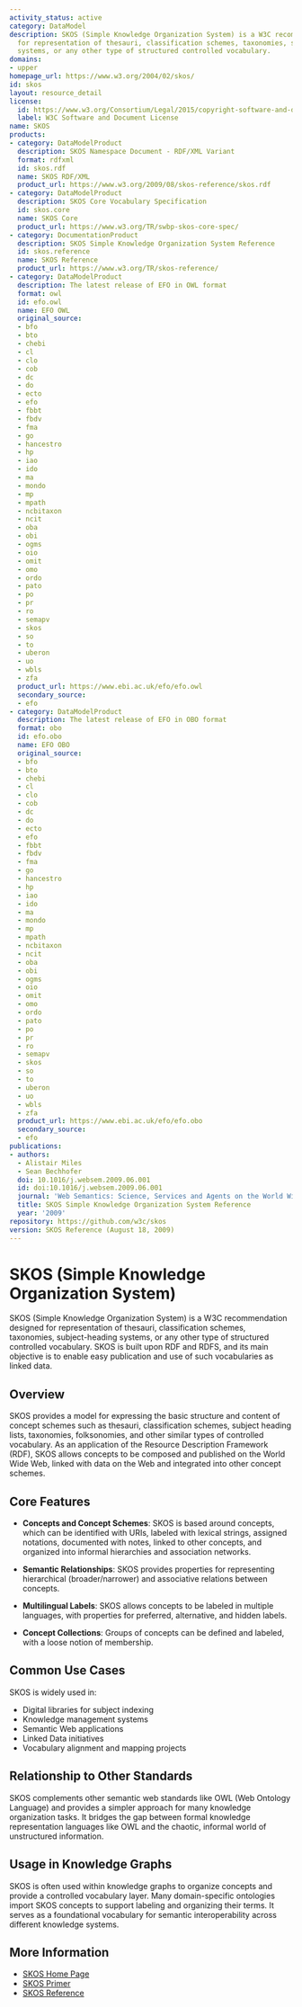 ```yaml
---
activity_status: active
category: DataModel
description: SKOS (Simple Knowledge Organization System) is a W3C recommendation designed
  for representation of thesauri, classification schemes, taxonomies, subject-heading
  systems, or any other type of structured controlled vocabulary.
domains:
- upper
homepage_url: https://www.w3.org/2004/02/skos/
id: skos
layout: resource_detail
license:
  id: https://www.w3.org/Consortium/Legal/2015/copyright-software-and-document
  label: W3C Software and Document License
name: SKOS
products:
- category: DataModelProduct
  description: SKOS Namespace Document - RDF/XML Variant
  format: rdfxml
  id: skos.rdf
  name: SKOS RDF/XML
  product_url: https://www.w3.org/2009/08/skos-reference/skos.rdf
- category: DataModelProduct
  description: SKOS Core Vocabulary Specification
  id: skos.core
  name: SKOS Core
  product_url: https://www.w3.org/TR/swbp-skos-core-spec/
- category: DocumentationProduct
  description: SKOS Simple Knowledge Organization System Reference
  id: skos.reference
  name: SKOS Reference
  product_url: https://www.w3.org/TR/skos-reference/
- category: DataModelProduct
  description: The latest release of EFO in OWL format
  format: owl
  id: efo.owl
  name: EFO OWL
  original_source:
  - bfo
  - bto
  - chebi
  - cl
  - clo
  - cob
  - dc
  - do
  - ecto
  - efo
  - fbbt
  - fbdv
  - fma
  - go
  - hancestro
  - hp
  - iao
  - ido
  - ma
  - mondo
  - mp
  - mpath
  - ncbitaxon
  - ncit
  - oba
  - obi
  - ogms
  - oio
  - omit
  - omo
  - ordo
  - pato
  - po
  - pr
  - ro
  - semapv
  - skos
  - so
  - to
  - uberon
  - uo
  - wbls
  - zfa
  product_url: https://www.ebi.ac.uk/efo/efo.owl
  secondary_source:
  - efo
- category: DataModelProduct
  description: The latest release of EFO in OBO format
  format: obo
  id: efo.obo
  name: EFO OBO
  original_source:
  - bfo
  - bto
  - chebi
  - cl
  - clo
  - cob
  - dc
  - do
  - ecto
  - efo
  - fbbt
  - fbdv
  - fma
  - go
  - hancestro
  - hp
  - iao
  - ido
  - ma
  - mondo
  - mp
  - mpath
  - ncbitaxon
  - ncit
  - oba
  - obi
  - ogms
  - oio
  - omit
  - omo
  - ordo
  - pato
  - po
  - pr
  - ro
  - semapv
  - skos
  - so
  - to
  - uberon
  - uo
  - wbls
  - zfa
  product_url: https://www.ebi.ac.uk/efo/efo.obo
  secondary_source:
  - efo
publications:
- authors:
  - Alistair Miles
  - Sean Bechhofer
  doi: 10.1016/j.websem.2009.06.001
  id: doi:10.1016/j.websem.2009.06.001
  journal: 'Web Semantics: Science, Services and Agents on the World Wide Web'
  title: SKOS Simple Knowledge Organization System Reference
  year: '2009'
repository: https://github.com/w3c/skos
version: SKOS Reference (August 18, 2009)
---
```

# SKOS (Simple Knowledge Organization System)

SKOS (Simple Knowledge Organization System) is a W3C recommendation designed for representation of thesauri, classification schemes, taxonomies, subject-heading systems, or any other type of structured controlled vocabulary. SKOS is built upon RDF and RDFS, and its main objective is to enable easy publication and use of such vocabularies as linked data.

## Overview

SKOS provides a model for expressing the basic structure and content of concept schemes such as thesauri, classification schemes, subject heading lists, taxonomies, folksonomies, and other similar types of controlled vocabulary. As an application of the Resource Description Framework (RDF), SKOS allows concepts to be composed and published on the World Wide Web, linked with data on the Web and integrated into other concept schemes.

## Core Features

- **Concepts and Concept Schemes**: SKOS is based around concepts, which can be identified with URIs, labeled with lexical strings, assigned notations, documented with notes, linked to other concepts, and organized into informal hierarchies and association networks.

- **Semantic Relationships**: SKOS provides properties for representing hierarchical (broader/narrower) and associative relations between concepts.

- **Multilingual Labels**: SKOS allows concepts to be labeled in multiple languages, with properties for preferred, alternative, and hidden labels.

- **Concept Collections**: Groups of concepts can be defined and labeled, with a loose notion of membership.

## Common Use Cases

SKOS is widely used in:
- Digital libraries for subject indexing
- Knowledge management systems
- Semantic Web applications
- Linked Data initiatives
- Vocabulary alignment and mapping projects

## Relationship to Other Standards

SKOS complements other semantic web standards like OWL (Web Ontology Language) and provides a simpler approach for many knowledge organization tasks. It bridges the gap between formal knowledge representation languages like OWL and the chaotic, informal world of unstructured information.

## Usage in Knowledge Graphs

SKOS is often used within knowledge graphs to organize concepts and provide a controlled vocabulary layer. Many domain-specific ontologies import SKOS concepts to support labeling and organizing their terms. It serves as a foundational vocabulary for semantic interoperability across different knowledge systems.

## More Information

- [SKOS Home Page](https://www.w3.org/2004/02/skos/)
- [SKOS Primer](https://www.w3.org/TR/skos-primer/)
- [SKOS Reference](https://www.w3.org/TR/skos-reference/)